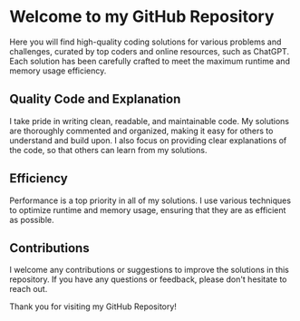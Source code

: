 # Welcome to my GitHub Repository

Here you will find high-quality coding solutions for various problems and challenges, curated by top coders and online resources, such as ChatGPT. Each solution has been carefully crafted to meet the maximum runtime and memory usage efficiency.

## Quality Code and Explanation

I take pride in writing clean, readable, and maintainable code. My solutions are thoroughly commented and organized, making it easy for others to understand and build upon. I also focus on providing clear explanations of the code, so that others can learn from my solutions.

## Efficiency

Performance is a top priority in all of my solutions. I use various techniques to optimize runtime and memory usage, ensuring that they are as efficient as possible.

## Contributions

I welcome any contributions or suggestions to improve the solutions in this repository. If you have any questions or feedback, please don't hesitate to reach out.

Thank you for visiting my GitHub Repository!
